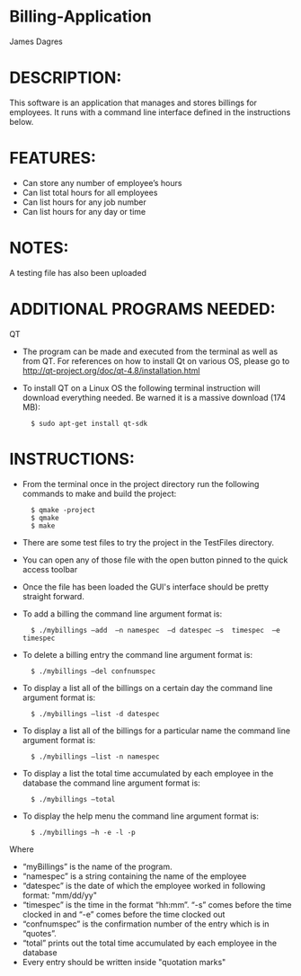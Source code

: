 Billing-Application
===================

James Dagres

DESCRIPTION:
=============

This software is an application that manages and stores billings for employees. It runs with a command line interface defined in the instructions below. 

FEATURES:
=============
* Can store any number of employee’s hours
* Can list total hours for all employees
* Can list hours for any job number
* Can list hours for any day or time

NOTES:
=============
A testing file has also been uploaded

ADDITIONAL PROGRAMS NEEDED:
=======================================
QT
* The program can be made and executed from the terminal as well 
as from QT.
For references on how to install Qt on various OS, please go to
http://qt-project.org/doc/qt-4.8/installation.html
* To install QT on a Linux OS the following terminal instruction 
will download everything needed.
Be warned it is a massive download (174 MB):

        $ sudo apt-get install qt-sdk

INSTRUCTIONS:
=======================================
* From the terminal once in the project directory run the following commands to make and build the project:

        $ qmake -project
		$ qmake
		$ make

* There are some test files to try the project in the TestFiles 
directory.
* You can open any of those file with the open button pinned to 
the quick access toolbar 
* Once the file has been loaded the GUI's interface should be 
pretty straight forward.

* To add a billing the command line argument format is:

        $ ./mybillings –add  –n namespec  –d datespec –s  timespec  –e  timespec

* To delete a billing entry the command line argument format is:

        $ ./mybillings –del confnumspec

* To display a list all of the billings on a certain day the command line argument format is:

        $ ./mybillings –list -d datespec

* To display a list all of the billings for a particular name the command line argument format is:

        $ ./mybillings –list -n namespec

* To display a list the total time accumulated by each employee in the database the command line argument format is:

        $ ./mybillings –total
        
* To display the help menu the command line argument format is:

        $ ./mybillings –h -e -l -p       
        
Where
* “myBillings” is the name of the program.
* “namespec”  is a string containing the name of the employee
* “datespec” is the date of which the employee worked in following format: "mm/dd/yy"
* “timespec” is the time in the format “hh:mm”. “-s” comes before the time clocked in and “-e” comes before the time clocked out
* “confnumspec” is the confirmation number of the entry which is in “quotes”.
* “total” prints out the total time accumulated by each employee in the database
* Every entry should be written inside "quotation marks"
